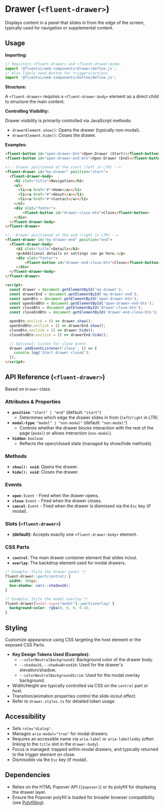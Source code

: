 # Drawer (`<fluent-drawer>`)

Displays content in a panel that slides in from the edge of the screen, typically used for navigation or supplemental content.

## Usage

**Importing:**

```javascript
// Registers <fluent-drawer> and <fluent-drawer-body>
import '@fluentui/web-components/drawer/define.js';
// Also likely need Button for triggers/actions
import '@fluentui/web-components/button/define.js';
```

**Structure:**

A `<fluent-drawer>` requires a `<fluent-drawer-body>` element as a direct child to structure the main content.

**Controlling Visibility:**

Drawer visibility is primarily controlled via JavaScript methods:

*   `drawerElement.show()`: Opens the drawer (typically non-modal).
*   `drawerElement.hide()`: Closes the drawer.

**Examples:**

```html
<fluent-button id="open-drawer-btn">Open Drawer (Start)</fluent-button>
<fluent-button id="open-drawer-end-btn">Open Drawer (End)</fluent-button>

<!-- Drawer positioned at the start (left in LTR) -->
<fluent-drawer id="my-drawer" position="start">
  <fluent-drawer-body>
    <h2 slot="title">Navigation</h2>
    <ul>
      <li><a href="#">Home</a></li>
      <li><a href="#">About</a></li>
      <li><a href="#">Contact</a></li>
    </ul>
    <div slot="footer">
        <fluent-button id="drawer-close-btn">Close</fluent-button>
    </div>
  </fluent-drawer-body>
</fluent-drawer>

<!-- Drawer positioned at the end (right in LTR) -->
<fluent-drawer id="my-drawer-end" position="end">
  <fluent-drawer-body>
     <h2 slot="title">Details</h2>
     <p>Additional details or settings can go here.</p>
     <div slot="footer">
         <fluent-button id="drawer-end-close-btn">Close</fluent-button>
     </div>
  </fluent-drawer-body>
</fluent-drawer>

<script>
  const drawer = document.getElementById('my-drawer');
  const drawerEnd = document.getElementById('my-drawer-end');
  const openBtn = document.getElementById('open-drawer-btn');
  const openEndBtn = document.getElementById('open-drawer-end-btn');
  const closeBtn = document.getElementById('drawer-close-btn');
  const closeEndBtn = document.getElementById('drawer-end-close-btn');

  openBtn.onclick = () => drawer.show();
  openEndBtn.onclick = () => drawerEnd.show();
  closeBtn.onclick = () => drawer.hide();
  closeEndBtn.onclick = () => drawerEnd.hide();

  // Optional: Listen for close event
  drawer.addEventListener('close', () => {
    console.log('Start drawer closed');
  });
</script>
```

## API Reference (`<fluent-drawer>`)

Based on `Drawer` class.

### Attributes & Properties

*   **`position`**: `"start" | "end"` (default: `"start"`)
    *   Determines which edge the drawer slides in from (`left`/`right` in LTR).
*   **`modal-type`**: `"modal" | "non-modal"` (default: `"non-modal"`)
    *   Controls whether the drawer blocks interaction with the rest of the page (`modal`) or allows interaction (`non-modal`).
*   **`hidden`**: `boolean`
    *   Reflects the open/closed state (managed by show/hide methods).

### Methods

*   **`show(): void`**: Opens the drawer.
*   **`hide(): void`**: Closes the drawer.

### Events

*   **`open`**: `Event` - Fired when the drawer opens.
*   **`close`**: `Event` - Fired when the drawer closes.
*   **`cancel`**: `Event` - Fired when the drawer is dismissed via the `Esc` key (if modal).

### Slots (`<fluent-drawer>`)

*   **(default)**: Accepts exactly one `<fluent-drawer-body>` element.

### CSS Parts

*   **`control`**: The main drawer container element that slides in/out.
*   **`overlay`**: The backdrop element used for modal drawers.

```css
/* Example: Style the drawer panel */
fluent-drawer::part(control) {
  width: 300px;
  box-shadow: var(--shadow16);
}

/* Example: Style the modal overlay */
fluent-drawer[modal-type="modal"]::part(overlay) {
  background-color: rgba(0, 0, 0, 0.4);
}
```

## Styling

Customize appearance using CSS targeting the host element or the exposed CSS Parts.

*   **Key Design Tokens Used (Examples):**
    *   `--colorNeutralBackground1`: Background color of the drawer body.
    *   `--shadow16`, `--shadowBrand16`: Used for the drawer's elevation/shadow.
    *   `--colorNeutralBackgroundScrim`: Used for the modal overlay background.
*   Width/Height are typically controlled via CSS on the `control` part or host.
*   Transition/animation properties control the slide-in/out effect.
*   Refer to `drawer.styles.ts` for detailed token usage.

## Accessibility

*   Sets `role="dialog"`.
*   Manages `aria-modal="true"` for modal drawers.
*   Requires an accessible name via `aria-label` or `aria-labelledby` (often linking to the `title` slot in the `drawer-body`).
*   Focus is managed: trapped within modal drawers, and typically returned to the trigger element on close.
*   Dismissible via the `Esc` key (if modal).

## Dependencies

*   Relies on the HTML Popover API (`[popover]`) or its polyfill for displaying the drawer layer.
*   Ensure the Popover polyfill is loaded for broader browser compatibility (see [Polyfilling](../concepts/polyfilling.md)).
